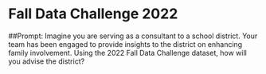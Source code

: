 # Fall Data Challenge 2022

##Prompt: Imagine you are serving as a consultant to a school district. Your team has been engaged to provide insights to the district on enhancing family involvement. Using the 2022 Fall Data Challenge dataset, how will you advise the district?
